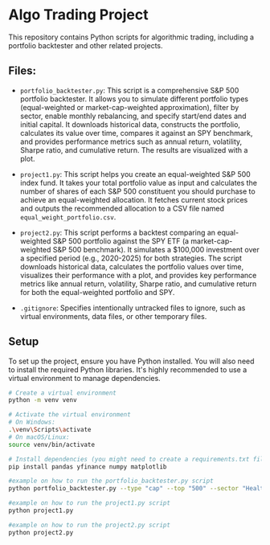 # Algo Trading Project

This repository contains Python scripts for algorithmic trading, including a portfolio backtester and other related projects.

## Files:

- `portfolio_backtester.py`: This script is a comprehensive S&P 500 portfolio backtester. It allows you to simulate different portfolio types (equal-weighted or market-cap-weighted approximation), filter by sector, enable monthly rebalancing, and specify start/end dates and initial capital. It downloads historical data, constructs the portfolio, calculates its value over time, compares it against an SPY benchmark, and provides performance metrics such as annual return, volatility, Sharpe ratio, and cumulative return. The results are visualized with a plot.

- `project1.py`: This script helps you create an equal-weighted S&P 500 index fund. It takes your total portfolio value as input and calculates the number of shares of each S&P 500 constituent you should purchase to achieve an equal-weighted allocation. It fetches current stock prices and outputs the recommended allocation to a CSV file named `equal_weight_portfolio.csv`.

- `project2.py`: This script performs a backtest comparing an equal-weighted S&P 500 portfolio against the SPY ETF (a market-cap-weighted S&P 500 benchmark). It simulates a $100,000 investment over a specified period (e.g., 2020-2025) for both strategies. The script downloads historical data, calculates the portfolio values over time, visualizes their performance with a plot, and provides key performance metrics like annual return, volatility, Sharpe ratio, and cumulative return for both the equal-weighted portfolio and SPY.

- `.gitignore`: Specifies intentionally untracked files to ignore, such as virtual environments, data files, or other temporary files.

## Setup

To set up the project, ensure you have Python installed. You will also need to install the required Python libraries. It's highly recommended to use a virtual environment to manage dependencies.

```bash
# Create a virtual environment
python -m venv venv

# Activate the virtual environment
# On Windows:
.\venv\Scripts\activate
# On macOS/Linux:
source venv/bin/activate

# Install dependencies (you might need to create a requirements.txt file first, or install them individually)
pip install pandas yfinance numpy matplotlib 

#example on how to run the portfolio_backtester.py script
python portfolio_backtester.py --type "cap" --top "500" --sector "Health Care" --rebalance --start "2020-01-01" --end "2025-06-03" --capital "500000"

#example on how to run the project1.py script
python project1.py

#example on how to run the project2.py script
python project2.py

